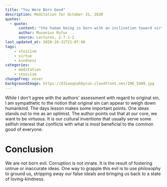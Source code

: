 ```yaml
---
title: "You Were Born Good"
description: Meditation for October 31, 2020
quotes: 
  - quote:
      content: "the human being is born with an inclination toward virtue."
      author: Musonius Rufus
      source: Lectures, 2.7.1-2
last_updated_at: 2020-10-31T21:07:00
tags:
    - stoicism
    - virtue
    - kindness
categories:
    - meditation
    - stoicism
changeFreq: never
backgroundImage: https://d3iwoqnah6ycun.cloudfront.net/IMG_5409.jpg
---
```


While I don't agree with the authors' assessment with regard to original sin, I am sympathetic to the notion that 
original sin can appear to weigh down humankind. The days lesson makes some important points. One ideas stands out to me 
as an optimist. The author points out that at our core, we want to be virtuous. It is our cultural inventions that 
usually serve some selfish interest that conflicts with what is most beneficial to the common good of everyone.

# Conclusion

We are not born evil. Corruption is not innate. It is the result of fostering untrue or inaccurate ideas. One way to 
grapple this evil is to use philosophy to ground us, stripping away our false ideals and bringing us back to a state of 
loving-kindness.
